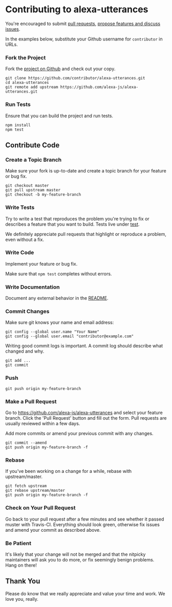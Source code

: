 # Contributing to alexa-utterances

You're encouraged to submit [pull requests](https://github.com/alexa-js/alexa-utterances/pulls), [propose features and discuss issues](https://github.com/alexa-js/alexa-utterances/issues).

In the examples below, substitute your Github username for `contributor` in URLs.

### Fork the Project

Fork the [project on Github](https://github.com/alexa-js/alexa-utterances) and check out your copy.

```
git clone https://github.com/contributor/alexa-utterances.git
cd alexa-utterances
git remote add upstream https://github.com/alexa-js/alexa-utterances.git
```

### Run Tests

Ensure that you can build the project and run tests.

```
npm install
npm test
```

## Contribute Code

### Create a Topic Branch

Make sure your fork is up-to-date and create a topic branch for your feature or bug fix.

```
git checkout master
git pull upstream master
git checkout -b my-feature-branch
```

### Write Tests

Try to write a test that reproduces the problem you're trying to fix or describes a feature that you want to build. Tests live under [test](test).

We definitely appreciate pull requests that highlight or reproduce a problem, even without a fix.

### Write Code

Implement your feature or bug fix.

Make sure that `npm test` completes without errors.

### Write Documentation

Document any external behavior in the [README](README.md).

### Commit Changes

Make sure git knows your name and email address:

```
git config --global user.name "Your Name"
git config --global user.email "contributor@example.com"
```

Writing good commit logs is important. A commit log should describe what changed and why.

```
git add ...
git commit
```

### Push

```
git push origin my-feature-branch
```

### Make a Pull Request

Go to https://github.com/alexa-js/alexa-utterances and select your feature branch. Click the 'Pull Request' button and fill out the form. Pull requests are usually reviewed within a few days.

Add more commits or amend your previous commit with any changes.

```
git commit --amend
git push origin my-feature-branch -f
```

### Rebase

If you've been working on a change for a while, rebase with upstream/master.

```
git fetch upstream
git rebase upstream/master
git push origin my-feature-branch -f
```

### Check on Your Pull Request

Go back to your pull request after a few minutes and see whether it passed muster with Travis-CI. Everything should look green, otherwise fix issues and amend your commit as described above.

### Be Patient

It's likely that your change will not be merged and that the nitpicky maintainers will ask you to do more, or fix seemingly benign problems. Hang on there!

## Thank You

Please do know that we really appreciate and value your time and work. We love you, really.
